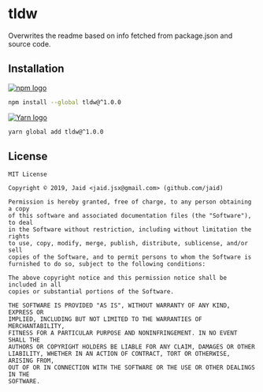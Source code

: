 # tldw


Overwrites the readme based on info fetched from package.json and source code.

## Installation
<a href='https://npmjs.com/package/tldw'><img alt='npm logo' src='https://github.com/Jaid/action-readme/raw/master/images/base-assets/npm.png'/></a>
```bash
npm install --global tldw@^1.0.0
```
<a href='https://yarnpkg.com/package/tldw'><img alt='Yarn logo' src='https://github.com/Jaid/action-readme/raw/master/images/base-assets/yarn.png'/></a>
```bash
yarn global add tldw@^1.0.0
```




## License
```text
MIT License

Copyright © 2019, Jaid <jaid.jsx@gmail.com> (github.com/jaid)

Permission is hereby granted, free of charge, to any person obtaining a copy
of this software and associated documentation files (the "Software"), to deal
in the Software without restriction, including without limitation the rights
to use, copy, modify, merge, publish, distribute, sublicense, and/or sell
copies of the Software, and to permit persons to whom the Software is
furnished to do so, subject to the following conditions:

The above copyright notice and this permission notice shall be included in all
copies or substantial portions of the Software.

THE SOFTWARE IS PROVIDED "AS IS", WITHOUT WARRANTY OF ANY KIND, EXPRESS OR
IMPLIED, INCLUDING BUT NOT LIMITED TO THE WARRANTIES OF MERCHANTABILITY,
FITNESS FOR A PARTICULAR PURPOSE AND NONINFRINGEMENT. IN NO EVENT SHALL THE
AUTHORS OR COPYRIGHT HOLDERS BE LIABLE FOR ANY CLAIM, DAMAGES OR OTHER
LIABILITY, WHETHER IN AN ACTION OF CONTRACT, TORT OR OTHERWISE, ARISING FROM,
OUT OF OR IN CONNECTION WITH THE SOFTWARE OR THE USE OR OTHER DEALINGS IN THE
SOFTWARE.
```
